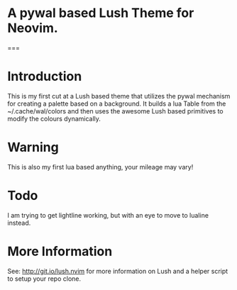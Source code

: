 # A pywal based Lush Theme for Neovim.

===

# Introduction

This is my first cut at a Lush based theme that utilizes the pywal mechanism
for creating a palette based on a background. It builds a lua Table from the
~/.cache/wal/colors and then uses the awesome Lush based primitives to modify
the colours dynamically.

# Warning

This is also my first lua based anything, your mileage may vary!

# Todo

I am trying to get lightline working, but with an eye to move to lualine
instead.

# More Information

See: http://git.io/lush.nvim for more information on Lush and a helper script
to setup your repo clone.
